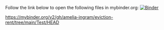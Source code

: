 Follow the link below to open the following files in mybinder.org:
[![Binder](https://mybinder.org/badge_logo.svg)](https://mybinder.org/v2/gh/amelia-ingram/eviction-rent/HEAD?labpath=https%3A%2F%2Fgithub.com%2Famelia-ingram%2Feviction-rent%2Fblob%2Fmain%2FTest%2FEviction_Rent_Project_Test.Mapping.ipynb)
 
https://mybinder.org/v2/gh/amelia-ingram/eviction-rent/tree/main/Test/HEAD
